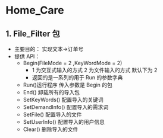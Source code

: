 # Home_Care

## 1. File_Filter 包

- 主要目的： 实现文本->订单号
- 提供 API：
  - Begin(FileMode = 2 ,KeyWordMode = 2)
    - 1 为交互式输入的方式 2 为文件输入的方式 默认下为 2
    - 返回的是一系列的用于 Run 的参数字典
  - Run()运行程序 传入参数是 Begin 的包
  - End() 卸载所有的导入包
  - SetKeyWords() 配置导入的关键词
  - SetDemandInfo() 配置导入的需求词
  - SetFile() 配置导入的文件
  - SetUserInfo() 配置导入的用户信息
  - Clear() 删除导入的文件
